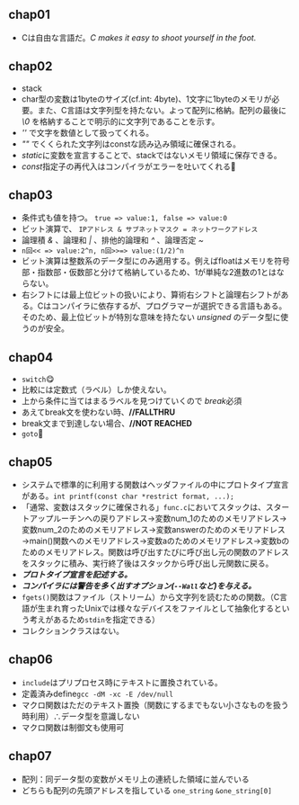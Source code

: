 ## chap01

- Cは自由な言語だ。*C makes it easy to shoot yourself in the foot.*

## chap02

- stack
- char型の変数は1byteのサイズ(cf.int: 4byte)、1文字に1byteのメモリが必要。また、C言語は文字列型を持たない。よって配列に格納。配列の最後に *\0* を格納することで明示的に文字列であることを示す。
- *''* で文字を数値として扱ってくれる。
- *""* でくくられた文字列はconstな読み込み領域に確保される。
- *static*に変数を宣言することで、stackではないメモリ領域に保存できる。
- *const*指定子の再代入はコンパイラがエラーを吐いてくれる🤮

## chap03

- 条件式も値を持つ。 `true => value:1, false => value:0`
- ビット演算で、 `IPアドレス & サブネットマスク = ネットワークアドレス`
- 論理積 *&* 、論理和 *|* 、排他的論理和 *^* 、論理否定 *~*
- `n回<< => value:2^n, n回>>=> value:(1/2)^n`
- ビット演算は整数系のデータ型にのみ適用する。例えばfloatはメモリを符号部・指数部・仮数部と分けて格納しているため、1が単純な2進数の1とはならない。
- 右シフトには最上位ビットの扱いにより、算術右シフトと論理右シフトがある。Cはコンパイラに依存するが、プログラマーが選択できる言語もある。そのため、最上位ビットが特別な意味を持たない *unsigned* のデータ型に使うのが安全。

## chap04

- `switch`😋
- 比較には定数式（ラベル）しか使えない。
- 上から条件に当てはまるラベルを見つけていくので *break*必須
- あえてbreak文を使わない時、**//FALLTHRU**
- break文まで到達しない場合、**//NOT REACHED**
- `goto`🤢

## chap05

- システムで標準的に利用する関数はヘッダファイルの中にプロトタイプ宣言がある。`int printf(const char *restrict format, ...);`
- 「通常、変数はスタックに確保される」`func.c`においてスタックは、スタートアップルーチンへの戻りアドレス→変数num_1のためのメモリアドレス→変数num_2のためのメモリアドレス→変数answerのためのメモリアドレス→main()関数へのメモリアドレス→変数aのためのメモリアドレス→変数bのためのメモリアドレス。関数は呼び出すたびに呼び出し元の関数のアドレスをスタックに積み、実行終了後はスタックから呼び出し元関数に戻る。
- ***プロトタイプ宣言を記述する。***
- ***コンパイラには警告を多く出すオプション(`--Wall`など)を与える。***
- `fgets()`関数はファイル（ストリーム）から文字列を読むための関数。（C言語が生まれ育ったUnixでは様々なデバイスをファイルとして抽象化するという考えがあるため`stdin`を指定できる）
- コレクションクラスはない。

## chap06

- `include`はプリプロセス時にテキストに置換されている。
- 定義済みdefine`gcc -dM -xc -E /dev/null`
- マクロ関数はただのテキスト置換（関数にするまでもない小さなものを扱う時利用）∴データ型を意識しない
- マクロ関数は制御文も使用可

## chap07
- 配列：同データ型の変数がメモリ上の連続した領域に並んでいる
- どちらも配列の先頭アドレスを指している `one_string` `&one_string[0]`
